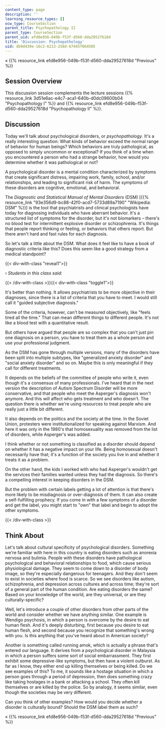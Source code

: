 ```yaml
---
content_type: page
description: ''
learning_resource_types: []
ocw_type: CourseSection
parent_title: Psychopathology II
parent_type: CourseSection
parent_uid: efd8e956-049b-f53f-d560-dda29527618d
title: 'Discussion: Psychopathology'
uid: db9d439e-16c2-6213-258d-67445f064505
---
```


« {{% resource_link efd8e956-049b-f53f-d560-dda29527618d "Previous" %}}

Session Overview
----------------

This discussion session complements the lecture sessions {{% resource_link 3d51e6ac-e4c7-aca1-640b-d0dc09600b04 "Psychopathology I" %}} and {{% resource_link efd8e956-049b-f53f-d560-dda29527618d "Psychopathology II" %}}.

Discussion
----------

Today we'll talk about psychological disorders, or _psychopathology_. It's a really interesting question: What kinds of behavior exceed the normal range of behavior for human beings? Which behaviors are truly pathological, as opposed to simply uncommon or exceptional? If you think of a time when you encountered a person who had a strange behavior, how would you determine whether it was pathological or not?

A psychological disorder is a mental condition characterized by symptoms that create significant distress, impairing work, family, school, and/or relationships, and leading to significant risk of harm. The symptoms of these disorders are cognitive, emotional, and behavioral.

The _Diagnostic and Statistical Manual of Mental Disorders_ (DSM) \[{{% resource_link "93e356d9-bc88-42f0-acd7-5733d89a7190" "Wikipedia: DSM" %}}\] is the tool that psychiatrists and clinical psychologists have today for diagnosing individuals who have aberrant behavior. It's a structured list of symptoms for the disorder, but it's not biomarkers – there's no blood test for intermittent explosive disorder or schizophrenia. It's things that people report thinking or feeling, or behaviors that others report. But there aren't hard and fast rules for each diagnosis.

So let's talk a little about the DSM. What does it feel like to have a book of diagnostic criteria like this? Does this seem like a good strategy from a medical standpoint?

{{< div-with-class "reveal1">}}

› _Students in this class said:_

{{< /div-with-class >}}{{< div-with-class "toggle1">}}

It's better than nothing. It allows psychiatrists to be more objective in their diagnoses, since there is a list of criteria that you have to meet. I would still call it "guided subjective diagnosis."

Some of the criteria, however, can't be measured objectively, like "feels tired all the time." That can mean different things to different people. It's not like a blood test with a quantitative result.

But others have argued that people are so complex that you can't just pin one diagnosis on a person, you have to treat them as a whole person and use your professional judgment.

As the DSM has gone through multiple versions, many of the disorders have been split into multiple subtypes, like "generalized anxiety disorder" and "social anxiety disorder" and so on. Maybe this is only meaningful if they call for different treatments.

It depends on the beliefs of the committee of people who write it, even though it's a consensus of many professionals. I've heard that in the next version the description of Autism Spectrum Disorder will be more conservative, and that people who meet the Asperger's diagnosis won't anymore. And this will affect who gets treatment and who doesn't. The question there is whether we're using resources to treat people who are really just a little bit different.

It also depends on the politics and the society at the time. In the Soviet Union, protesters were institutionalized for speaking against Marxism. And here it was only in the 1980's that homosexuality was removed from the list of disorders, while Asperger's was added.

I think whether or not something is classified as a disorder should depend on whether it has a negative impact on your life. Being homosexual doesn't necessarily have that; it's a function of the society you live in and whether it treats it as a problem.

On the other hand, the kids I worked with who had Asperger's wouldn't get the services their families wanted unless they had the diagnosis. So there's a compelling interest in keeping disorders in the DSM.

But the problem with certain labels getting a lot of attention is that there's more likely to be misdiagnosis or over-diagnosis of them. It can also create a self-fulfilling prophecy. If you come in with a few symptoms of a disorder and get the label, you might start to "own" that label and begin to adopt the other symptoms.

{{< /div-with-class >}}

Think About
-----------

Let's talk about cultural specificity of psychological disorders. Something we're familiar with here in this country is eating disorders such as anorexia nervosa and bulimia. People with these disorders have pathological psychological and behavioral relationships to food, which cause serious physiological damage. They seem to come down to a disorder of body image, so they're especially dangerous for teenagers. And they don't seem to exist in societies where food is scarce. So we see disorders like autism, schizophrenia, and depression across cultures and across time; they're sort of a general part of the human condition. Are eating disorders the same? Based on your knowledge of the world, are they universal, or are they culturally-specific?

Well, let's introduce a couple of other disorders from other parts of the world and consider whether we have anything similar. One example is Wendigo psychosis, in which a person is overcome by the desire to eat human flesh. And it's deeply disturbing, first because you desire to eat human flesh, and second because you recognize that something's wrong with you. Is this anything that you've heard about in American society?

Another is something called running amok, which is actually a phrase that's entered our language. It derives from a psychological disorder in Malaysia in which a person suffers some sort of social embarrassment. They first exhibit some depressive-like symptoms, but then have a violent outburst. As far as I know, they either end up killing themselves or being killed. Do we see examples of this? To me, it sounds like a hostage situation in which a person goes through a period of depression, then does something crazy like taking hostages in a bank or attacking a school. They often kill themselves or are killed by the police. So by analogy, it seems similar, even though the societies may be very different.

Can you think of other examples? How would you decide whether a disorder is culturally bound? Should the DSM label them as such?

« {{% resource_link efd8e956-049b-f53f-d560-dda29527618d "Previous" %}}